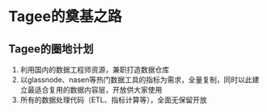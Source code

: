 # Tagee的奠基之路

## Tagee的圈地计划

1. 利用国内的数据工程师资源，兼职打造数据仓库
2. 以glassnode、nasen等热门数据工具的指标为需求，全量复制，同时以此建立最适合复用的数据内容层，开放供大家使用
3. 所有的数据处理代码（ETL、指标计算等），全面无保留开放
